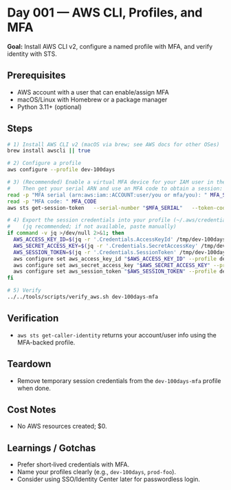 # Day 001 — AWS CLI, Profiles, and MFA

**Goal:** Install AWS CLI v2, configure a named profile with MFA, and verify identity with STS.

## Prerequisites
- AWS account with a user that can enable/assign MFA
- macOS/Linux with Homebrew or a package manager
- Python 3.11+ (optional)

## Steps
```bash
# 1) Install AWS CLI v2 (macOS via brew; see AWS docs for other OSes)
brew install awscli || true

# 2) Configure a profile
aws configure --profile dev-100days

# 3) (Recommended) Enable a virtual MFA device for your IAM user in the console.
#    Then get your serial ARN and use an MFA code to obtain a session:
read -p "MFA serial (arn:aws:iam::ACCOUNT:user/you or mfa/you): " MFA_SERIAL
read -p "MFA code: " MFA_CODE
aws sts get-session-token   --serial-number "$MFA_SERIAL"   --token-code "$MFA_CODE"   --profile dev-100days   --duration-seconds 43200   --output json > /tmp/dev-100days-session.json

# 4) Export the session credentials into your profile (~/.aws/credentials)
#    (jq recommended; if not available, paste manually)
if command -v jq >/dev/null 2>&1; then
  AWS_ACCESS_KEY_ID=$(jq -r '.Credentials.AccessKeyId' /tmp/dev-100days-session.json)
  AWS_SECRET_ACCESS_KEY=$(jq -r '.Credentials.SecretAccessKey' /tmp/dev-100days-session.json)
  AWS_SESSION_TOKEN=$(jq -r '.Credentials.SessionToken' /tmp/dev-100days-session.json)
  aws configure set aws_access_key_id "$AWS_ACCESS_KEY_ID" --profile dev-100days-mfa
  aws configure set aws_secret_access_key "$AWS_SECRET_ACCESS_KEY" --profile dev-100days-mfa
  aws configure set aws_session_token "$AWS_SESSION_TOKEN" --profile dev-100days-mfa
fi

# 5) Verify
../../tools/scripts/verify_aws.sh dev-100days-mfa
```

## Verification
- `aws sts get-caller-identity` returns your account/user info using the MFA-backed profile.

## Teardown
- Remove temporary session credentials from the `dev-100days-mfa` profile when done.

## Cost Notes
- No AWS resources created; $0.

## Learnings / Gotchas
- Prefer short‑lived credentials with MFA.
- Name your profiles clearly (e.g., `dev-100days`, `prod-foo`).
- Consider using SSO/Identity Center later for passwordless login.

